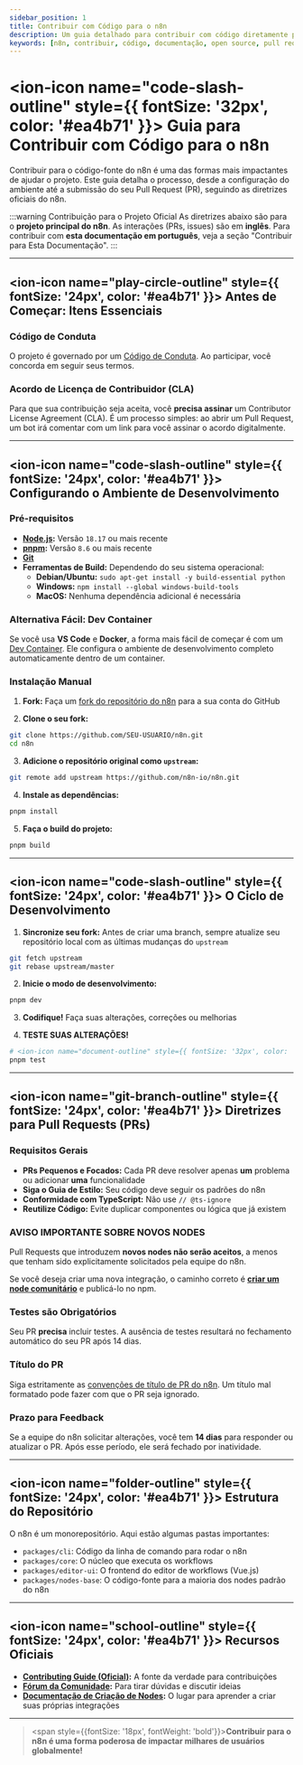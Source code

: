 ```yaml
---
sidebar_position: 1
title: Contribuir com Código para o n8n
description: Um guia detalhado para contribuir com código diretamente para o projeto n8n oficial
keywords: [n8n, contribuir, código, documentação, open source, pull request, github]
---
```



# <ion-icon name="code-slash-outline" style={{ fontSize: '32px', color: '#ea4b71' }}></ion-icon> Guia para Contribuir com Código para o n8n

Contribuir para o código-fonte do n8n é uma das formas mais impactantes de ajudar o projeto. Este guia detalha o processo, desde a configuração do ambiente até a submissão do seu Pull Request (PR), seguindo as diretrizes oficiais do n8n.

:::warning Contribuição para o Projeto Oficial
As diretrizes abaixo são para o **projeto principal do n8n**. As interações (PRs, issues) são em **inglês**. Para contribuir com **esta documentação em português**, veja a seção "Contribuir para Esta Documentação".
:::

---

## <ion-icon name="play-circle-outline" style={{ fontSize: '24px', color: '#ea4b71' }}></ion-icon> Antes de Começar: Itens Essenciais

### **Código de Conduta**
O projeto é governado por um [Código de Conduta](https://github.com/n8n-io/n8n/blob/master/CODE_OF_CONDUCT.md). Ao participar, você concorda em seguir seus termos.

### **Acordo de Licença de Contribuidor (CLA)**
Para que sua contribuição seja aceita, você **precisa assinar** um Contributor License Agreement (CLA). É um processo simples: ao abrir um Pull Request, um bot irá comentar com um link para você assinar o acordo digitalmente.

---

## <ion-icon name="code-slash-outline" style={{ fontSize: '24px', color: '#ea4b71' }}></ion-icon> Configurando o Ambiente de Desenvolvimento

### **Pré-requisitos**
- **[Node.js](https://nodejs.org/en/):** Versão `18.17` ou mais recente
- **[pnpm](https://pnpm.io/):** Versão `8.6` ou mais recente
- **[Git](https://git-scm.com/)**
- **Ferramentas de Build:** Dependendo do seu sistema operacional:
  - **Debian/Ubuntu:** `sudo apt-get install -y build-essential python`
  - **Windows:** `npm install --global windows-build-tools`
  - **MacOS:** Nenhuma dependência adicional é necessária

### **Alternativa Fácil: Dev Container**
Se você usa **VS Code** e **Docker**, a forma mais fácil de começar é com um [Dev Container](https://vscode.dev/redirect?url=vscode://ms-vscode-remote.remote-containers/cloneInVolume?url=https://github.com/n8n-io/n8n). Ele configura o ambiente de desenvolvimento completo automaticamente dentro de um container.

### **Instalação Manual**
1. **Fork:** Faça um [fork do repositório do n8n](https://github.com/n8n-io/n8n) para a sua conta do GitHub

2. **Clone o seu fork:**
```bash
git clone https://github.com/SEU-USUARIO/n8n.git
cd n8n
```

3. **Adicione o repositório original como `upstream`:**
```bash
git remote add upstream https://github.com/n8n-io/n8n.git
```

4. **Instale as dependências:**
```bash
pnpm install
```

5. **Faça o build do projeto:**
```bash
pnpm build
```

---

## <ion-icon name="code-slash-outline" style={{ fontSize: '24px', color: '#ea4b71' }}></ion-icon> O Ciclo de Desenvolvimento

1. **Sincronize seu fork:** Antes de criar uma branch, sempre atualize seu repositório local com as últimas mudanças do `upstream`
```bash
git fetch upstream
git rebase upstream/master
```

2. **Inicie o modo de desenvolvimento:**
```bash
pnpm dev
```

3. **Codifique!** Faça suas alterações, correções ou melhorias

4. **TESTE SUAS ALTERAÇÕES!**
```bash
# <ion-icon name="document-outline" style={{ fontSize: '32px', color: '#ea4b71' }}></ion-icon> Roda todos os testes do projeto
pnpm test
```

---

## <ion-icon name="git-branch-outline" style={{ fontSize: '24px', color: '#ea4b71' }}></ion-icon> Diretrizes para Pull Requests (PRs)

### **Requisitos Gerais**
- **PRs Pequenos e Focados:** Cada PR deve resolver apenas **um** problema ou adicionar **uma** funcionalidade
- **Siga o Guia de Estilo:** Seu código deve seguir os padrões do n8n
- **Conformidade com TypeScript:** Não use `// @ts-ignore`
- **Reutilize Código:** Evite duplicar componentes ou lógica que já existem

### **AVISO IMPORTANTE SOBRE NOVOS NODES**
Pull Requests que introduzem **novos nodes não serão aceitos**, a menos que tenham sido explicitamente solicitados pela equipe do n8n.

Se você deseja criar uma nova integração, o caminho correto é [**criar um node comunitário**](https://docs.n8n.io/integrations/creating-nodes/) e publicá-lo no npm.

### **Testes são Obrigatórios**
Seu PR **precisa** incluir testes. A ausência de testes resultará no fechamento automático do seu PR após 14 dias.

### **Título do PR**
Siga estritamente as [convenções de título de PR do n8n](https://github.com/n8n-io/n8n/blob/master/.github/pull_request_title_conventions.md). Um título mal formatado pode fazer com que o PR seja ignorado.

### **Prazo para Feedback**
Se a equipe do n8n solicitar alterações, você tem **14 dias** para responder ou atualizar o PR. Após esse período, ele será fechado por inatividade.

---

## <ion-icon name="folder-outline" style={{ fontSize: '24px', color: '#ea4b71' }}></ion-icon> Estrutura do Repositório

O n8n é um monorepositório. Aqui estão algumas pastas importantes:
- `packages/cli`: Código da linha de comando para rodar o n8n
- `packages/core`: O núcleo que executa os workflows
- `packages/editor-ui`: O frontend do editor de workflows (Vue.js)
- `packages/nodes-base`: O código-fonte para a maioria dos nodes padrão do n8n

---

## <ion-icon name="school-outline" style={{ fontSize: '24px', color: '#ea4b71' }}></ion-icon> Recursos Oficiais

- **[Contributing Guide (Oficial)](https://github.com/n8n-io/n8n/blob/master/CONTRIBUTING.md):** A fonte da verdade para contribuições
- **[Fórum da Comunidade](https://community.n8n.io/):** Para tirar dúvidas e discutir ideias
- **[Documentação de Criação de Nodes](https://docs.n8n.io/integrations/creating-nodes/):** O lugar para aprender a criar suas próprias integrações

---

> <span style={{fontSize: '18px', fontWeight: 'bold'}}>**Contribuir para o n8n é uma forma poderosa de impactar milhares de usuários globalmente!**</span>
